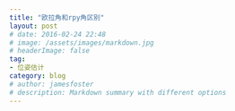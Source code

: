 ```yaml
---
title: "欧拉角和rpy角区别"
layout: post
# date: 2016-02-24 22:48
# image: /assets/images/markdown.jpg
# headerImage: false
tag:
- 位姿估计
category: blog
# author: jamesfoster
# description: Markdown summary with different options
---
```


